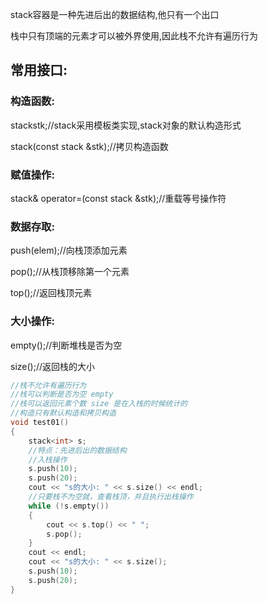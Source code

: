 stack容器是一种先进后出的数据结构,他只有一个出口

栈中只有顶端的元素才可以被外界使用,因此栈不允许有遍历行为

## 常用接口:

### 构造函数:

stack<T>stk;//stack采用模板类实现,stack对象的默认构造形式

stack(const stack &stk);//拷贝构造函数

### 赋值操作:

stack& operator=(const stack &stk);//重载等号操作符

### 数据存取:

push(elem);//向栈顶添加元素

pop();//从栈顶移除第一个元素

top();//返回栈顶元素

### 大小操作:

empty();//判断堆栈是否为空

size();//返回栈的大小

```c++
//栈不允许有遍历行为
//栈可以判断是否为空 empty
//栈可以返回元素个数 size 是在入栈的时候统计的
//构造只有默认构造和拷贝构造
void test01()
{
	stack<int> s;
	//特点：先进后出的数据结构
	//入栈操作
	s.push(10);
	s.push(20);
	cout << "s的大小: " << s.size() << endl;
	//只要栈不为空就，查看栈顶，并且执行出栈操作
	while (!s.empty())
	{
		cout << s.top() << " ";
		s.pop();
	}
	cout << endl;
	cout << "s的大小: " << s.size();
	s.push(10);
	s.push(20);
}
```

